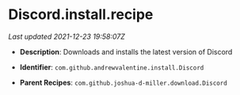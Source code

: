 # Discord.install.recipe

_Last updated 2021-12-23 19:58:07Z_

- **Description**: Downloads and installs the latest version of Discord

- **Identifier**: `com.github.andrewvalentine.install.Discord`

- **Parent Recipes**: `com.github.joshua-d-miller.download.Discord`